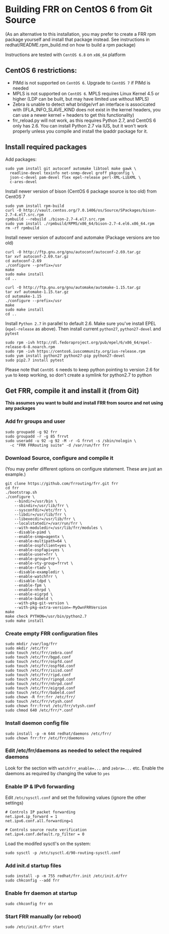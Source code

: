 Building FRR on CentOS 6 from Git Source
========================================

(As an alternative to this installation, you may prefer to create a FRR
rpm package yourself and install that package instead. See instructions 
in redhat/README.rpm_build.md on how to build a rpm package)

Instructions are tested with `CentOS 6.8` on `x86_64` platform

CentOS 6 restrictions:
----------------------

- PIMd is not supported on `CentOS 6`. Upgrade to `CentOS 7` if PIMd is 
  needed
- MPLS is not supported on `CentOS 6`. MPLS requires Linux Kernel 4.5 or 
  higher (LDP can be built, but may have limited use without MPLS)
- Zebra is unable to detect what bridge/vrf an interface is associcated
  with (IFLA_INFO_SLAVE_KIND does not exist in the kernel headers, you
  can use a newer kernel + headers to get this functionality)
- frr_reload.py will not work, as this requires Python 2.7, and CentOS 6
  only has 2.6.  You can install Python 2.7 via IUS, but it won't work
  properly unless you compile and install the ipaddr package for it.

Install required packages
-------------------------

Add packages:

    sudo yum install git autoconf automake libtool make gawk \
      readline-devel texinfo net-snmp-devel groff pkgconfig \
      json-c-devel pam-devel flex epel-release perl-XML-LibXML \
      c-ares-devel

Install newer version of bison (CentOS 6 package source is too old) from 
CentOS 7

    sudo yum install rpm-build
    curl -O http://vault.centos.org/7.0.1406/os/Source/SPackages/bison-2.7-4.el7.src.rpm
    rpmbuild --rebuild ./bison-2.7-4.el7.src.rpm
    sudo yum install ./rpmbuild/RPMS/x86_64/bison-2.7-4.el6.x86_64.rpm
    rm -rf rpmbuild

Install newer version of autoconf and automake (Package versions are too old)

    curl -O http://ftp.gnu.org/gnu/autoconf/autoconf-2.69.tar.gz
    tar xvf autoconf-2.69.tar.gz
    cd autoconf-2.69
    ./configure --prefix=/usr
    make
    sudo make install
    cd ..
    
    curl -O http://ftp.gnu.org/gnu/automake/automake-1.15.tar.gz
    tar xvf automake-1.15.tar.gz
    cd automake-1.15
    ./configure --prefix=/usr
    make
    sudo make install
    cd ..

Install `Python 2.7` in parallel to default 2.6. 
Make sure you've install EPEL (`epel-release` as above). Then install current 
`python27`, `python27-devel` and `pytest`

    sudo rpm -ivh http://dl.fedoraproject.org/pub/epel/6/x86_64/epel-release-6-8.noarch.rpm
    sudo rpm -ivh https://centos6.iuscommunity.org/ius-release.rpm
    sudo yum install python27 python27-pip python27-devel
    sudo pip2.7 install pytest

Please note that `CentOS 6` needs to keep python pointing to version 2.6 
for `yum` to keep working, so don't create a symlink for python2.7 to python

Get FRR, compile it and install it (from Git)
---------------------------------------------

**This assumes you want to build and install FRR from source and not using 
any packages**

### Add frr groups and user

    sudo groupadd -g 92 frr
    sudo groupadd -r -g 85 frrvt
    sudo useradd -u 92 -g 92 -M -r -G frrvt -s /sbin/nologin \
      -c "FRR FRRouting suite" -d /var/run/frr frr

### Download Source, configure and compile it
(You may prefer different options on configure statement. These are just 
an example.)

    git clone https://github.com/frrouting/frr.git frr
    cd frr
    ./bootstrap.sh
    ./configure \
        --bindir=/usr/bin \
        --sbindir=/usr/lib/frr \
        --sysconfdir=/etc/frr \
        --libdir=/usr/lib/frr \
        --libexecdir=/usr/lib/frr \
        --localstatedir=/var/run/frr \
        --with-moduledir=/usr/lib/frr/modules \
        --disable-pimd \
        --enable-snmp=agentx \
        --enable-multipath=64 \
        --enable-ospfclient=yes \
        --enable-ospfapi=yes \
        --enable-user=frr \
        --enable-group=frr \
        --enable-vty-group=frrvt \
        --enable-rtadv \
        --disable-exampledir \
        --enable-watchfrr \
        --disable-ldpd \
        --enable-fpm \
        --enable-nhrpd \
        --enable-eigrpd \
        --enable-babeld \
        --with-pkg-git-version \
        --with-pkg-extra-version=-MyOwnFRRVersion
    make
    make check PYTHON=/usr/bin/python2.7
    sudo make install

### Create empty FRR configuration files
    sudo mkdir /var/log/frr
    sudo mkdir /etc/frr
    sudo touch /etc/frr/zebra.conf
    sudo touch /etc/frr/bgpd.conf
    sudo touch /etc/frr/ospfd.conf
    sudo touch /etc/frr/ospf6d.conf
    sudo touch /etc/frr/isisd.conf
    sudo touch /etc/frr/ripd.conf
    sudo touch /etc/frr/ripngd.conf
    sudo touch /etc/frr/nhrpd.conf
    sudo touch /etc/frr/eigrpd.conf
    sudo touch /etc/frr/babeld.conf
    sudo chown -R frr:frr /etc/frr/
    sudo touch /etc/frr/vtysh.conf
    sudo chown frr:frrvt /etc/frr/vtysh.conf
    sudo chmod 640 /etc/frr/*.conf

### Install daemon config file
    sudo install -p -m 644 redhat/daemons /etc/frr/
    sudo chown frr:frr /etc/frr/daemons

### Edit /etc/frr/daemons as needed to select the required daemons

Look for the section with `watchfrr_enable=...` and `zebra=...` etc.
Enable the daemons as required by changing the value to `yes` 

### Enable IP & IPv6 forwarding

Edit `/etc/sysctl.conf` and set the following values (ignore the other 
settings)

    # Controls IP packet forwarding
    net.ipv4.ip_forward = 1
    net.ipv6.conf.all.forwarding=1

    # Controls source route verification
    net.ipv4.conf.default.rp_filter = 0

Load the modifed sysctl's on the system:

    sudo sysctl -p /etc/sysctl.d/90-routing-sysctl.conf

### Add init.d startup files
    sudo install -p -m 755 redhat/frr.init /etc/init.d/frr
    sudo chkconfig --add frr

### Enable frr daemon at startup
    sudo chkconfig frr on

### Start FRR manually (or reboot)
    sudo /etc/init.d/frr start
